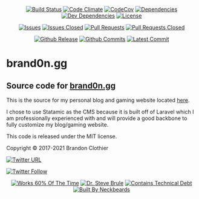 <!-- markdownlint-disable MD033 -->
<p align="center">
  <a href="https://travis-ci.org/brandon14/brand0n.gg"><img src="https://img.shields.io/travis/brandon14/brand0n.gg/master.svg?style=for-the-badge&maxAge=36000" alt="Build Status"></a>
  <a href="https://codeclimate.com/github/brandon14/brand0n.gg/maintainability"><img src="https://img.shields.io/codeclimate/maintainability/brandon14/brand0n.gg.svg?style=for-the-badge&maxAge=36000" alt="Code Climate"></a>
  <a href="https://codecov.io/gh/brandon14/brand0n.gg"><img src="https://img.shields.io/codecov/c/github/brandon14/brand0n.gg.svg?style=for-the-badge&maxAge=36000" alt="CodeCov"></a>
  <a href="https://david-dm.org/brandon14/brand0n.gg"><img src="https://img.shields.io/david/brandon14/brand0n.gg.svg?style=for-the-badge&maxAge=36000" alt="Dependencies"></a>
  <a href="https://david-dm.org/brandon14/brand0n.gg#info=devDependencies"><img src="https://img.shields.io/david/dev/brandon14/brand0n.gg.svg?style=for-the-badge&maxAge=36000" alt="Dev Dependencies"></a>
  <a href="https://github.com/brandon14/brand0n.gg/blob/master/LICENSE"><img src="https://img.shields.io/github/license/brandon14/brand0n.gg.svg?style=for-the-badge&maxAge=36000" alt="License"></a>
</p>
<p align="center">
  <a href="https://github.com/brandon14/brand0n.gg/issues"><img src="https://img.shields.io/github/issues/brandon14/brand0n.gg.svg?style=for-the-badge&maxAge=36000" alt="Issues"></a>
  <a href="https://github.com/brandon14/brand0n.gg/issues?q=is%3Aissue+is%3Aclosed"><img src="https://img.shields.io/github/issues-closed/brandon14/brand0n.gg.svg?style=for-the-badge&maxAge=36000" alt="Issues Closed"></a>
  <a href="https://github.com/brandon14/brand0n.gg/pulls"><img src="https://img.shields.io/github/issues-pr/brandon14/brand0n.gg.svg?style=for-the-badge&maxAge=36000" alt="Pull Requests"></a>
  <a href="https://github.com/brandon14/brand0n.gg/pulls?q=is%3Apr+is%3Aclosed"><img src="https://img.shields.io/github/issues-pr-closed/brandon14/brand0n.gg.svg?style=for-the-badge&maxAge=36000" alt="Pull Requests Closed"></a>
</p>
<p align="center">
  <a href="https://github.com/brandon14/brand0n.gg/releases"><img src="https://img.shields.io/github/release/brandon14/brand0n.gg.svg?style=for-the-badge&maxAge=36000" alt="Github Release"></a>
  <a href="https://github.com/brandon14/brand0n.gg/commits/master"><img src="https://img.shields.io/github/commit-activity/y/brandon14/brand0n.gg.svg?style=for-the-badge&maxAge=36000" alt="Github Commits"></a>
  <a href="https://github.com/brandon14/brand0n.gg/commits/master"><img src="https://img.shields.io/github/last-commit/brandon14/brand0n.gg.svg?style=for-the-badge&maxAge=36000" alt="Latest Commit"></a>
</p>
<!-- markdownlint-enable MD033 -->

# brand0n.gg

## Source code for [brand0n.gg](https://brand0n.gg)

This is the source for my personal blog and gaming website located [here](https://brand0n.gg).

I chose to use Statamic as the CMS because it is built off of Laravel which I am professionally experienced with and will
provide a good backbone to fully customize my blog/gaming website.

This code is released under the MIT license.

Copyright &copy; 2017-2021 Brandon Clothier

[![Twitter URL](https://img.shields.io/twitter/url/http/shields.io.svg?style=for-the-badge&logo=twitter&label=Tweet%20%40inhal3exh4le&maxAge=36000)](https://twitter.com/intent/tweet?url=https%3A%2F%2Fbrand0n.gg&text=Hey%20%40inhal3exh4le%2C%20this%20website%20rocks!)

[![Twitter Follow](https://img.shields.io/twitter/follow/inhal3exh4le.svg?style=for-the-badge&label=Follow%20%40inahl3exh4le&logo=twitter&maxAge=36000)](https://twitter.com/intent/follow?screen_name=inhal3exh4le)

<!-- markdownlint-disable MD033 -->
<p align="center">
  <a href="https://forthebadge.com"><img src="https://forthebadge.com/images/badges/60-percent-of-the-time-works-every-time.svg" alt="Works 60% Of The Time"></a>
  <a href="https://forthebadge.com"><img src="https://forthebadge.com/images/badges/certified-steve-bruhle.svg" alt="Dr. Steve Brule"></a>
  <a href="https://forthebadge.com"><img src="https://forthebadge.com/images/badges/contains-technical-debt.svg" alt="Contains Technical Debt"></a>
  <a href="https://forthebadge.com"><img src="https://forthebadge.com/images/badges/built-by-neckbeards.svg" alt="Built By Neckbeards"></a>
</p>
<!-- markdownlint-enable MD033 -->
